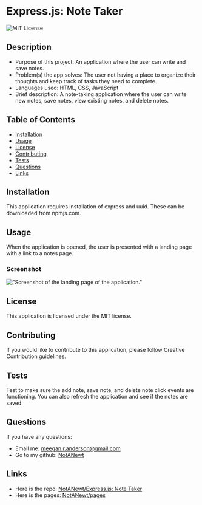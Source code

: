 # Express.js: Note Taker

![MIT License](https://img.shields.io/badge/license-MIT-green)

## Description

- Purpose of this project: An application where the user can write and save notes.
- Problem(s) the app solves: The user not having a place to organize their thoughts and keep track of tasks they need to complete.
- Languages used: HTML, CSS, JavaScript
- Brief description: A note-taking application where the user can write new notes, save notes, view existing notes, and delete notes.

## Table of Contents

- [Installation](#installation)
- [Usage](#usage)
- [License](#license)
- [Contributing](#contributing)
- [Tests](#tests)
- [Questions](#questions)
- [Links](#links)

## Installation

This application requires installation of express and uuid.  These can be downloaded from npmjs.com.

## Usage

When the application is opened, the user is presented with a landing page with a link to a notes page.

### Screenshot

!["Screenshot of the landing page of the application."](./img/hw11_ss.png)

## License
    
This application is licensed under the MIT license.

## Contributing

If you would like to contribute to this application, please follow Creative Contribution guidelines.

## Tests

Test to make sure the add note, save note, and delete note click events are functioning. You can also refresh the application and see if the notes are saved.

## Questions



If you have any questions:

- Email me: [meegan.r.anderson@gmail.com](mailto:meegan.r.anderson@gmail.com)
- Go to my github: [NotANewt](https://github.com/NotANewt)

## Links

- Here is the repo: [NotANewt/Express.js: Note Taker](https://www.github.com/NotANewt/hw11_express_note_taker)
- Here is the pages: [NotANewt/pages](https://www.google.com)
